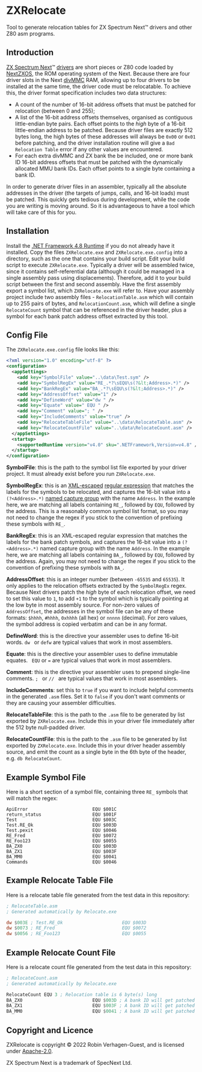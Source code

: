 # ZXRelocate
Tool to generate relocation tables for ZX Spectrum Next™ drivers and other Z80 asm programs.

## Introduction
[ZX Spectrum Next](https://www.specnext.com/about/)™ [drivers](https://gitlab.com/thesmog358/tbblue/-/tree/master/src/asm/sample_prt) are short pieces or Z80 code loaded by [NextZXOS](https://gitlab.com/thesmog358/tbblue/-/tree/master/docs/nextzxos), the ROM operating system of the Next. Because there are four driver slots in the Next [divMMC](https://spectrumforeveryone.com/features/history-esxdos-divmmc-divmmc-enjoy/) RAM, allowing up to four drivers to be installed at the same time, the driver code must be relocatable. To achieve this, the driver format specification includes two data structures:

* A count of the number of 16-bit address offsets that must be patched for relocation (between 0 and 255);
* A list of the 16-bit address offsets themselves, organised as contiguous little-endian byte pairs. Each offset points to the _high_ byte of a 16-bit little-endian address to be patched. Because driver files are exactly 512 bytes long, the high bytes of these addresses will always be `0x00` or `0x01` before patching, and the driver installation routine will give a `Bad Relocation Table` error if any other values are encountered.
* For each extra divMMC and ZX bank the be included, one or more bank ID 16-bit address offsets that must be patched with the dynamically allocated MMU bank IDs. Each offset points to a single byte containing a bank ID.

In order to generate driver files in an assembler, typically all the absolute addresses in the driver (the targets of jumps, calls, and 16-bit loads) must be patched. This quickly gets tedious during development, while the code you are writing is moving around. So it is advantageous to have a tool which will take care of this for you.

## Installation
Install the [.NET Framework 4.8  Runtime](https://dotnet.microsoft.com/en-us/download/dotnet-framework/thank-you/net48-web-installer) if you do not already have it installed. Copy the files `ZXRelocate.exe` and `ZXRelocate.exe.config` into a directory, such as the one that contains your build script. Edit your build script to execute `ZXRelocate.exe`. Typically a driver will be assembled twice, since it contains self-referential data (although it could be managed in a single assembly pass using displacements). Therefore, add it to your build script between the first and second assembly. Have the first assembly export a symbol list, which `ZXRelocate.exe` will refer to. Have your assembly project include two assembly files - `RelocationTable.asm` which will contain up to 255 pairs of bytes, and `RelocationCount.asm`, which will define a single `RelocateCount` symbol that can be referenced in the driver header, plus a symbol for each bank patch address offset extracted by this tool. 

## Config File
The `ZXRelocate.exe.config` file looks like this:

```xml
<?xml version="1.0" encoding="utf-8" ?>
<configuration>
  <appSettings>
    <add key="SymbolFile" value="..\data\Test.sym" />
    <add key="SymbolRegEx" value="RE_.*?\sEQU\s(?&lt;Address>.*)" />
    <add key="BankRegEx" value="BA_.*?\sEQU\s(?&lt;Address>.*)" />
    <add key="AddressOffset" value="1" />
    <add key="DefineWord" value="dw " />
    <add key="Equate" value=" EQU " />
    <add key="Comment" value="; " />
    <add key="IncludeComments" value="true" />
    <add key="RelocateTableFile" value="..\data\RelocateTable.asm" />
    <add key="RelocateCountFile" value="..\data\RelocateCount.asm" />
  </appSettings>
  <startup>
    <supportedRuntime version="v4.0" sku=".NETFramework,Version=v4.8" />
  </startup>
</configuration>
```
**SymbolFile**: this is the path to the symbol list file exported by your driver project. It must already exist before you run `ZXRelocate.exe`.

**SymbolRegEx**: this is an [XML-escaped](https://www.freeformatter.com/xml-escape.html) [regular expression](https://docs.microsoft.com/en-us/dotnet/standard/base-types/regular-expressions) that matches the labels for the symbols to be relocated, and captures the 16-bit value into a `(?<Address>.*)` [named capture group](https://www.regular-expressions.info/named.html) with the name `Address`. In the example here, we are matching all labels containing `RE_`, followed by `EQU`, followed by the address. This is a reasonably common symbol list format, so you may not need to change the regex if you stick to the convention of prefixing these symbols with `RE_`.

**BankRegEx**: this is an XML-escaped regular expression that matches the labels for the bank patch symbols, and captures the 16-bit value into a `(?<Address>.*)` named capture group with the name `Address`. In the example here, we are matching all labels containing `BA_`, followed by `EQU`, followed by the address. Again, you may not need to change the regex if you stick to the convention of prefixing these symbols with `BA_`.

**AddressOffset**: this is an integer number (between `-65535` and `65535`). It only applies to the relocation offsets extracted by the `SymbolRegEx` regex. Because Next drivers patch the _high_ byte of each relocation offset, we need to set this value to `1`, to add `+1` to the symbol which is typically pointing at the low byte in most assembly source. For non-zero values of `AddressOffset`, the addresses in the symbol file can be any of these formats: `$hhhh`, `#hhhh`, `0xhhhh` (all hex) or `nnnnn` (decimal). For zero values, the symbol address is copied verbatim and can be in any format.

**DefineWord**: this is the directive your assembler uses to define 16-bit words. `dw ` or `defw` are typical values that work in most assemblers.

**Equate**: this is the directive your assembler uses to define immutable equates. ` EQU` or `=` are typical values that work in most assemblers.

**Comment**: this is the directive your assembler uses to prepend single-line comments. `; ` or `// ` are typical values that work in most assemblers.

**IncludeComments**: set this to `true` if you want to include helpful comments in the generated `.asm` files. Set it to `false` if you don't want comments or they are causing your assembler difficulties.

**RelocateTableFile**: this is the path to the `.asm` file to be generated by list exported by `ZXRelocate.exe`. Include this in your driver file immediately after the 512 byte null-padded driver.

**RelocateCountFile**: this is the path to the `.asm` file to be generated by list exported by `ZXRelocate.exe`. Include this in your driver header assembly source, and emit the count as a single byte in the 6th byte of the header, e.g. `db RelocateCount`.

## Example Symbol File
Here is a short section of a symbol file, containing three `RE_` symbols that will match the regex:

```
ApiError                        EQU $001C
return_status                   EQU $001F
Test                            EQU $003C
Test.RE_Ok                      EQU $003D
Test.pexit                      EQU $0046
RE_Fred                         EQU $0072
RE_Foo123                       EQU $0055
BA_ZX0                          EQU $003D
BA_ZX1                          EQU $003F
BA_MM0                          EQU $0041
Commands                        EQU $0046
```

## Example Relocate Table File
Here is a relocate table file generated from the test data in this repository:

```asm
; RelocateTable.asm
; Generated automatically by Relocate.exe

dw $003E ; Test.RE_Ok                      EQU $003D
dw $0073 ; RE_Fred                         EQU $0072
dw $0056 ; RE_Foo123                       EQU $0055
```

## Example Relocate Count File
Here is a relocate count file generated from the test data in this repository:

```asm
; RelocateCount.asm
; Generated automatically by Relocate.exe

RelocateCount EQU 3 ; Relocation table is 6 byte(s) long
BA_ZX0                          EQU $003D ; A bank ID will get patched here
BA_ZX1                          EQU $003F ; A bank ID will get patched here
BA_MM0                          EQU $0041 ; A bank ID will get patched here
```
## Copyright and Licence
ZXRelocate is copyright © 2022 Robin Verhagen-Guest, and is licensed under [Apache-2.0](https://github.com/Threetwosevensixseven/ZXRelocate/blob/main/LICENSE).

ZX Spectrum Next is a trademark of SpecNext Ltd.
